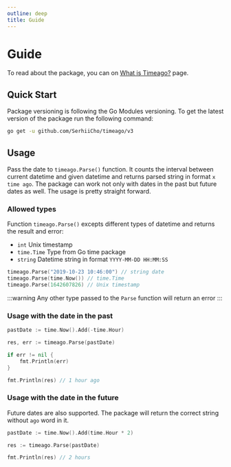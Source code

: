 ```yaml
---
outline: deep
title: Guide
---
```


# Guide
To read about the package, you can on [What is Timeago?](/what-is-timeago) page.

## Quick Start
Package versioning is following the Go Modules versioning. To get the latest version of the package run the following command:

```bash
go get -u github.com/SerhiiCho/timeago/v3
```

## Usage
Pass the date to `timeago.Parse()` function. It counts the interval between current datetime and given datetime and returns parsed string in format `x time ago`. The package can work not only with dates in the past but future dates as well. The usage is pretty straight forward.

### Allowed types
Function `timeago.Parse()` excepts different types of datetime and returns the result and error:

- `int` Unix timestamp
- `time.Time` Type from Go time package
- `string` Datetime string in format `YYYY-MM-DD HH:MM:SS`

```go
timeago.Parse("2019-10-23 10:46:00") // string date
timeago.Parse(time.Now()) // time.Time
timeago.Parse(1642607826) // Unix timestamp
```

:::warning
Any other type passed to the `Parse` function will return an error
:::

### Usage with the date in the past
```go
pastDate := time.Now().Add(-time.Hour)

res, err := timeago.Parse(pastDate)

if err != nil {
    fmt.Println(err)
}

fmt.Println(res) // 1 hour ago
```

### Usage with the date in the future
Future dates are also supported. The package will return the correct string without `ago` word in it.

```go
pastDate := time.Now().Add(time.Hour * 2)

res := timeago.Parse(pastDate)

fmt.Println(res) // 2 hours
```